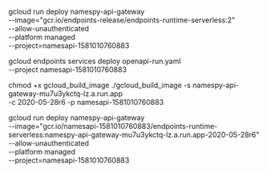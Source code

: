 gcloud run deploy namespy-api-gateway \
    --image="gcr.io/endpoints-release/endpoints-runtime-serverless:2" \
    --allow-unauthenticated \
    --platform managed \
    --project=namesapi-1581010760883


<!-- This returns config-id which must be passed to the next steps -->
gcloud endpoints services deploy openapi-run.yaml \
  --project namesapi-1581010760883


chmod +x gcloud_build_image
./gcloud_build_image -s namespy-api-gateway-mu7u3ykctq-lz.a.run.app \
    -c 2020-05-28r6 -p namesapi-1581010760883


gcloud run deploy namespy-api-gateway \
  --image="gcr.io/namesapi-1581010760883/endpoints-runtime-serverless:namespy-api-gateway-mu7u3ykctq-lz.a.run.app-2020-05-28r6" \
  --allow-unauthenticated \
  --platform managed \
  --project=namesapi-1581010760883
